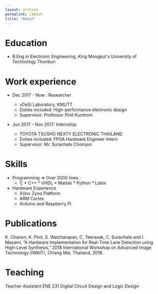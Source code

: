 ```yaml
---
layout: archive
permalink: /about
title: "About"
---
```




Education
======
* B.Eng in Electronic Engineering, King Mongkut's University of Technology Thonburi


Work experience
======
* Dec 2017 - Now : Researcher
  * vDeSi Laboratory, KMUTT
  * Duties included: High-performance electronic design
  * Supervisor: Professor Pinit Kumhom

* Jun 2017 - Nov 2017: Internship
  * TOYOTA TSUSHO NEXTY ELECTRONIC THAILAND
  * Duties included: FPGA Hardware Engineer Intern
  * Supervisor: Mr. Surachate Chompol

Skills
======
* Programming => Over 2000 lines :
  * C * C++ * VHDL * Matlab * Python * Latex
* Hardware Experience
  * Xilinx Zynq Platform
  * ARM Cortex
  * Arduino and Raspberry Pi

Publications
======
K. Chanon, K. Pinit, S. Watcharapan, C. Teerasak, C. Surachate and I. Masami, ”A
Hardware Implementation for Real-Time Lane Detection using High-Level
Synthesis,” 2018 International Workshop on Advanced Image Technology (IWAIT),
Chiang Mai, Thailand, 2018.

Teaching
======
Teacher Assistant ENE 231 Digital Circuit Design and Logic Design
